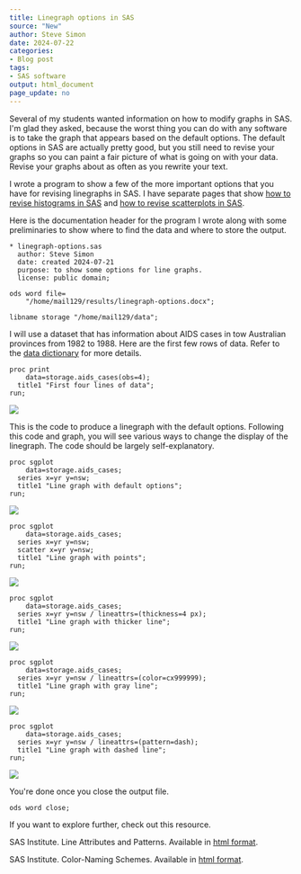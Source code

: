 ```yaml
---
title: Linegraph options in SAS
source: "New"
author: Steve Simon
date: 2024-07-22
categories:
- Blog post
tags:
- SAS software
output: html_document
page_update: no
---
```


Several of my students wanted information on how to modify graphs in SAS. I'm glad they asked, because the worst thing you can do with any software is to take the graph that appears based on the default options. The default options in SAS are actually pretty good, but you still need to revise your graphs so you can paint a fair picture of what is going on with your data. Revise your graphs about as often as you rewrite your text.

I wrote a program to show a few of the more important options that you have for revising linegraphs in SAS.  I have separate pages that show  [how to revise histograms in SAS][sim4] and [how to revise scatterplots in SAS][sim5].

<!---more--->

Here is the documentation header for the program I wrote along with some preliminaries to show where to find the data and where to store the output.

```{}
* linegraph-options.sas
  author: Steve Simon
  date: created 2024-07-21
  purpose: to show some options for line graphs.
  license: public domain;

ods word file=
    "/home/mail129/results/linegraph-options.docx";

libname storage "/home/mail129/data";
```

I will use a dataset that has information about AIDS cases in tow Australian provinces from 1982 to 1988. Here are the first few rows of data. Refer to the [data dictionary][sim3] for more details.

[sim3]: https://github.com/pmean/datasets/blob/master/aids-cases.yaml

```{}
proc print
    data=storage.aids_cases(obs=4);
  title1 "First four lines of data";
run;
```

![](http://www.pmean.com/new-images/24/sas-linegraph-options-01.png)

This is the code to produce a linegraph with the default options. Following this code and graph, you will see various ways to change the display of the linegraph. The code should be largely self-explanatory.

```{}
proc sgplot
    data=storage.aids_cases;
  series x=yr y=nsw;
  title1 "Line graph with default options";
run;
```

![](http://www.pmean.com/new-images/24/sas-linegraph-options-02.png)

```{}
proc sgplot
    data=storage.aids_cases;
  series x=yr y=nsw;
  scatter x=yr y=nsw;
  title1 "Line graph with points";
run;
```

![](http://www.pmean.com/new-images/24/sas-linegraph-options-03.png)

```{}
proc sgplot
    data=storage.aids_cases;
  series x=yr y=nsw / lineattrs=(thickness=4 px);
  title1 "Line graph with thicker line";
run;
```

![](http://www.pmean.com/new-images/24/sas-linegraph-options-04.png)

```{}
proc sgplot
    data=storage.aids_cases;
  series x=yr y=nsw / lineattrs=(color=cx999999);
  title1 "Line graph with gray line";
run;
```

![](http://www.pmean.com/new-images/24/sas-linegraph-options-05.png)

```{}
proc sgplot
    data=storage.aids_cases;
  series x=yr y=nsw / lineattrs=(pattern=dash);
  title1 "Line graph with dashed line";
run;
```

![](http://www.pmean.com/new-images/24/sas-linegraph-options-06.png)

You're done once you close the output file.

```{}
ods word close;
```

If you want to explore further, check out this resource.

SAS Institute. Line Attributes and Patterns. Available in [html format][sas1].

SAS Institute. Color-Naming Schemes. Available in [html format][sas2].

[sas1]: https://documentation.sas.com/doc/en/pgmsascdc/9.4_3.5/grstatproc/p0er4dg9tojp05n1sf7maeqdz1d8.htm
[sas2]: https://documentation.sas.com/doc/en/pgmsascdc/9.4_3.5/grstatproc/p0edl20cvxxmm9n1i9ht3n21eict.htm

[sim4]: http://new.pmean.com/sas-histogram-options/
[sim5]: http://new.pmean.com/sas-scatterplot-options/
